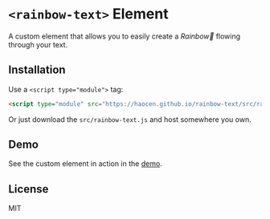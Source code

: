 # `<rainbow-text>` Element

A custom element that allows you to easily create a *Rainbow🌈* flowing through your text.

## Installation

Use a `<script type="module">` tag:

```html
<script type="module" src="https://haocen.github.io/rainbow-text/src/rainbow-text.js"></script>
```

Or just download the `src/rainbow-text.js` and host somewhere you own.

## Demo

See the custom element in action in the
[demo](https://haocen.github.io/rainbow-text/demo/index.html).

## License

MIT